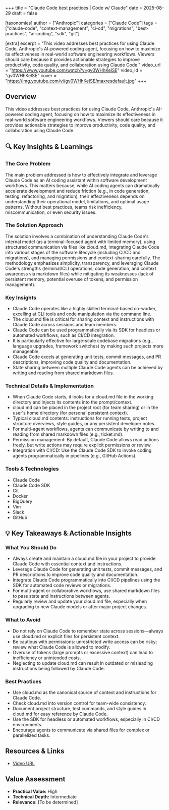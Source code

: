 +++
title = "Claude Code best practices | Code w/ Claude"
date = 2025-08-29
draft = false

[taxonomies]
author = ["Anthropic"]
categories = ["Claude Code"]
tags = ["claude-code", "context-management", "ci-cd", "migrations", "best-practices", "ai-coding", "sdk", "git"]

[extra]
excerpt = "This video addresses best practices for using Claude Code, Anthropic's AI-powered coding agent, focusing on how to maximize its effectiveness in real-world software engineering workflows. Viewers should care because it provides actionable strategies to improve productivity, code quality, and collaboration using Claude Code."
video_url = "https://www.youtube.com/watch?v=gv0WHhKelSE"
video_id = "gv0WHhKelSE"
cover = "https://img.youtube.com/vi/gv0WHhKelSE/maxresdefault.jpg"
+++

## Overview

This video addresses best practices for using Claude Code, Anthropic's AI-powered coding agent, focusing on how to maximize its effectiveness in real-world software engineering workflows. Viewers should care because it provides actionable strategies to improve productivity, code quality, and collaboration using Claude Code.

## 🔍 Key Insights & Learnings

### The Core Problem
The main problem addressed is how to effectively integrate and leverage Claude Code as an AI coding assistant within software development workflows. This matters because, while AI coding agents can dramatically accelerate development and reduce friction (e.g., in code generation, testing, refactoring, and migration), their effectiveness depends on understanding their operational model, limitations, and optimal usage patterns. Without best practices, teams risk inefficiency, miscommunication, or even security issues.

### The Solution Approach
The solution involves a combination of understanding Claude Code's internal model (as a terminal-focused agent with limited memory), using structured communication via files like cloud.md, integrating Claude Code into various stages of the software lifecycle (including CI/CD and migrations), and managing permissions and context-sharing carefully. The methodology emphasizes simplicity, transparency, and leveraging Claude Code's strengths (terminal/CLI operations, code generation, and context awareness via markdown files) while mitigating its weaknesses (lack of persistent memory, potential overuse of tokens, and permission management).

### Key Insights
- Claude Code operates like a highly skilled terminal-based co-worker, excelling at CLI tools and code manipulation via the command line.
- The cloud.md file is critical for sharing context and instructions with Claude Code across sessions and team members.
- Claude Code can be used programmatically via its SDK for headless or automated workflows, such as CI/CD integration.
- It is particularly effective for large-scale codebase migrations (e.g., language upgrades, framework switches) by making such projects more manageable.
- Claude Code excels at generating unit tests, commit messages, and PR descriptions, improving code quality and documentation.
- State sharing between multiple Claude Code agents can be achieved by writing and reading from shared markdown files.

### Technical Details & Implementation
- When Claude Code starts, it looks for a cloud.md file in the working directory and injects its contents into the prompt/context.
- cloud.md can be placed in the project root (for team sharing) or in the user's home directory (for personal persistent context).
- Typical cloud.md contents: instructions for running tests, project structure overviews, style guides, or any persistent developer notes.
- For multi-agent workflows, agents can communicate by writing to and reading from shared markdown files (e.g., ticket.md).
- Permission management: By default, Claude Code allows read actions freely, but write actions may require explicit permissions or review.
- Integration with CI/CD: Use the Claude Code SDK to invoke coding agents programmatically in pipelines (e.g., GitHub Actions).

### Tools & Technologies
- Claude Code
- Claude Code SDK
- Git
- Docker
- BigQuery
- Vim
- Slack
- GitHub

## 💡 Key Takeaways & Actionable Insights

### What You Should Do
- Always create and maintain a cloud.md file in your project to provide Claude Code with essential context and instructions.
- Leverage Claude Code for generating unit tests, commit messages, and PR descriptions to improve code quality and documentation.
- Integrate Claude Code programmatically into CI/CD pipelines using the SDK for automated code reviews or migrations.
- For multi-agent or collaborative workflows, use shared markdown files to pass state and instructions between agents.
- Regularly review and update your cloud.md file, especially when upgrading to new Claude models or after major project changes.

### What to Avoid
- Do not rely on Claude Code to remember state across sessions—always use cloud.md or explicit files for persistent context.
- Be cautious with permissions: unrestricted write access can be risky; review what Claude Code is allowed to modify.
- Overuse of tokens (large prompts or excessive context) can lead to inefficiency or unintended costs.
- Neglecting to update cloud.md can result in outdated or misleading instructions being followed by Claude Code.

### Best Practices
- Use cloud.md as the canonical source of context and instructions for Claude Code.
- Check cloud.md into version control for team-wide consistency.
- Document project structure, test commands, and style guides in cloud.md for easy reference by Claude Code.
- Use the SDK for headless or automated workflows, especially in CI/CD environments.
- Encourage agents to communicate via shared files for complex or parallelized tasks.

## Resources & Links

- [Video URL](https://www.youtube.com/watch?v=gv0WHhKelSE)

## Value Assessment
- **Practical Value:** High
- **Technical Depth:** Intermediate
- **Relevance:** [To be determined]

